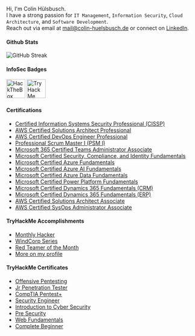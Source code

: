 Hi, I'm Colin Hülsbusch.<br>
I have a strong passion for `IT Management`, `Information Security`, `Cloud Architecture`, and `Software Development`.<br>
Reach out via email at <a href="mailto:mail@colin-huelsbusch.de">mail@colin-huelsbusch.de</a> or connect on <a href="https://www.linkedin.com/in/ColinHuelsbusch">LinkedIn</a>.

#### Github Stats
![GitHub Streak](https://github-readme-streak-stats.herokuapp.com?user=ColinHuelsbusch&theme=transparent&hide_border=true)

#### InfoSec Badges
<a href="https://app.hackthebox.com/profile/454171"><img src="https://www.hackthebox.com/badge/image/454171?v=3" alt="HackTheBox" height="50"/></a>
<a href="https://tryhackme.com/p/ColinHuelsbusch"><img src="https://tryhackme-badges.s3.amazonaws.com/ColinHuelsbusch.png?v=3" alt="TryHackMe" height="50"/></a>

#### Certifications
- [Certified Information Systems Security Professional (CISSP)](https://www.credly.com/badges/efc7f2f8-3b7e-4841-8d8d-2a2f961986fb)
- [AWS Certified Solutions Architect Professional](https://cp.certmetrics.com/amazon/en/public/verify/credential/BEGMVSFD3JF1QL5V)
- [AWS Certified DevOps Engineer Professional](https://cp.certmetrics.com/amazon/en/public/verify/credential/C590VFTBMN111QSR)
- [Professional Scrum Master I (PSM I)](https://www.scrum.org/user/179841)
- [Microsoft 365 Certified Teams Administrator Associate](https://learn.microsoft.com/api/credentials/share/de-de/ColinHuelsbusch/9D24E8BE82CA7540)
- [Microsoft Certified Security, Compliance, and Identity Fundamentals](https://learn.microsoft.com/api/credentials/share/de-de/ColinHuelsbusch/851C4BF642092C06)
- [Microsoft Certified Azure Fundamentals](https://learn.microsoft.com/api/credentials/share/de-de/ColinHuelsbusch/822B40DF387613AE)
- [Microsoft Certified Azure AI Fundamentals](https://learn.microsoft.com/api/credentials/share/de-de/ColinHuelsbusch/617C851BF7D082B6)
- [Microsoft Certified Azure Data Fundamentals](https://learn.microsoft.com/api/credentials/share/de-de/ColinHuelsbusch/5E848464FF4D4B35)
- [Microsoft Certified Power Platform Fundamentals](https://learn.microsoft.com/api/credentials/share/de-de/ColinHuelsbusch/5D07D2DDA14F4458)
- [Microsoft Certified Dynamics 365 Fundamentals (CRM)](https://learn.microsoft.com/api/credentials/share/de-de/ColinHuelsbusch/C40A8D710B663044)
- [Microsoft Certified Dynamics 365 Fundamentals (ERP)](https://learn.microsoft.com/api/credentials/share/de-de/ColinHuelsbusch/54DAECFBB140EAF3)
- [AWS Certified Solutions Architect Associate](https://cp.certmetrics.com/amazon/en/public/verify/credential/TX3RQXFCGJREQXSJ)
- [AWS Certified SysOps Administrator Associate](https://cp.certmetrics.com/amazon/en/public/verify/credential/5M4FS8DKE1V4Q0K1)
   
#### TryHackMe Accomplishments
- [Monthly Hacker](https://tryhackme.com/ColinHuelsbusch/badges/hacker-of-the-month)
- [WindCorp Series](https://tryhackme.com/ColinHuelsbusch/badges/windcorp)
- [Red Teamer of the Month](https://tryhackme.com/ColinHuelsbusch/badges/redteamcapstone)
- [More on my profile](https://tryhackme.com/p/ColinHuelsbusch)

#### TryHackMe Certificates
<!--- - [Attacking and Defending AWS]())
- [SOC Level 2]()
- [SOC Level 1]() 
- [Red Teaming]()
- [Cyber Defense]()
- [DevSecOps]() -->
- [Offensive Pentesting](https://tryhackme-certificates.s3-eu-west-1.amazonaws.com/THM-YPCA2YPZ20.png)
- [Jr Penetration Tester](https://tryhackme-certificates.s3-eu-west-1.amazonaws.com/THM-WREDMX8X3Y.png)
- [CompTIA Pentest+](https://tryhackme-certificates.s3-eu-west-1.amazonaws.com/THM-V5YRYVH6ZX.png)
- [Security Engineer](https://tryhackme-certificates.s3-eu-west-1.amazonaws.com/THM-0ZUWOSTAQY.png)
- [Introduction to Cyber Security](https://tryhackme-certificates.s3-eu-west-1.amazonaws.com/THM-L1PDDYHFWJ.png)
- [Pre Security](https://tryhackme-certificates.s3-eu-west-1.amazonaws.com/THM-FEBVBEOZLA.png)
- [Web Fundamentals](https://tryhackme-certificates.s3-eu-west-1.amazonaws.com/THM-ZORVBBGHUR.png)
- [Complete Beginner](https://tryhackme-certificates.s3-eu-west-1.amazonaws.com/THM-E2RKJRCXIN.png)
